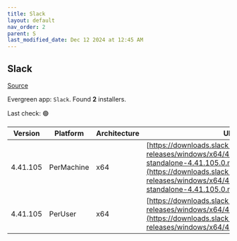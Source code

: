 ```yaml
---
title: Slack
layout: default
nav_order: 2
parent: S
last_modified_date: Dec 12 2024 at 12:45 AM
---
```


## Slack

[Source](https://slack.com/intl/en-au/help/articles/212475728-Deploy-Slack-via-Microsoft-Installer)

Evergreen app: `Slack`. Found **2** installers.

Last check: 🟢

| Version  | Platform   | Architecture | URI                                                                                                                                                                                                              |
| -------- | ---------- | ------------ | ---------------------------------------------------------------------------------------------------------------------------------------------------------------------------------------------------------------- |
| 4.41.105 | PerMachine | x64          | [https://downloads.slack-edge.com/desktop-releases/windows/x64/4.41.105/slack-standalone-4.41.105.0.msi](https://downloads.slack-edge.com/desktop-releases/windows/x64/4.41.105/slack-standalone-4.41.105.0.msi) |
| 4.41.105 | PerUser    | x64          | [https://downloads.slack-edge.com/desktop-releases/windows/x64/4.41.105/SlackSetup.msi](https://downloads.slack-edge.com/desktop-releases/windows/x64/4.41.105/SlackSetup.msi)                                   |
